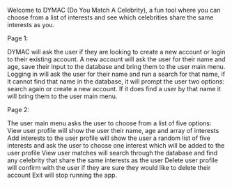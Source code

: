 Welcome to DYMAC (Do You Match A Celebrity), a fun tool where you can choose from a list of interests and see which celebrities share the same interests as you.

Page 1:

DYMAC will ask the user if they are looking to create a new account or login to their existing account.
A new account will ask the user for their name and age, save their input to the database and bring them to the user main menu.
Logging in will ask the user for their name and run a search for that name, if it cannot find that name in the database, it will prompt the user two options: search again or create a new account. If it does find a user by that name it will bring them to the user main menu.

Page 2:

The user main menu asks the user to choose from a list of five options:
View user profile will show the user their name, age and array of interests
Add interests to the user profile will show the user a random list of five interests and ask the user to choose one interest which will be added to the user profile
View user matches will search through the database and find any celebrity that share the same interests as the user
Delete user profile will confirm with the user if they are sure they would like to delete their account
Exit will stop running the app.